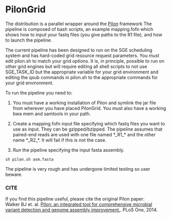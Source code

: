 # PilonGrid

The distribution is a parallel wrapper around the [Pilon](https://github.com/broadinstitute/pilon) framework The pipeline is composed of bash scripts, an example mapping.fofn which shows how to input your fastq files (you give paths to the R1 file), and how to launch the pipeline. 

The current pipeline has been designed to run on the SGE scheduling system and has hard-coded grid resource request parameters. You must edit pilon.sh to match your grid options. It is, in principle, possible to run on other grid engines but will require editing all shell scripts to not use SGE_TASK_ID but the appropriate variable for your grid environment and editing the qsub commands in pilon.sh to the appropriate commands for your grid environment.

To run the pipeline you need to:

1. You must have a working installation of Pilon and symlink the jar file from wherever you have placed PilonGrid. You must also have a working bwa mem and samtools in your path.

2. Create a mapping.fofn input file specifying which fastq files you want to use as input. They can be gzipped/bzipped. The pipeline assumes that paired-end reads are used with one file named \*\_R1\_\* and the other name \*\_R2\_\*. It will fail if this is not the case.

3. Run the pipeline specifying the input fasta assembly.

```
sh pilon.sh asm.fasta
```

The pipeline is very rough and has undergone limited testing so user beware.

### CITE
If you find this pipeline useful, please cite the original Pilon paper:<br>
Walker BJ et. al. [Pilon: an integrated tool for comprehensive microbial variant detection and genome assembly improvement.](http://journals.plos.org/plosone/article?id=10.1371/journal.pone.0112963). PLoS One, 2014.
